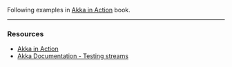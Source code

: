 Following examples in [Akka in Action](https://www.manning.com/books/akka-in-action) book.


________

### Resources
* [Akka in Action](https://www.manning.com/books/akka-in-action)
* [Akka Documentation - Testing streams](https://doc.akka.io/docs/akka/2.5.5/scala/stream/stream-testkit.html)